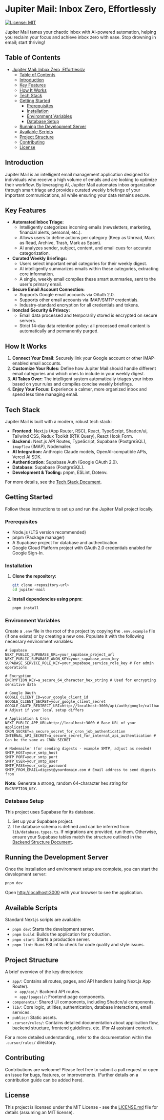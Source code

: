 # Jupiter Mail: Inbox Zero, Effortlessly

[![License: MIT](https://img.shields.io/badge/License-MIT-yellow.svg)](https://opensource.org/licenses/MIT)

Jupiter Mail tames your chaotic inbox with AI-powered automation, helping you reclaim your focus and achieve inbox zero with ease. Stop drowning in email; start thriving!

## Table of Contents

- [Jupiter Mail: Inbox Zero, Effortlessly](#jupiter-mail-inbox-zero-effortlessly)
  - [Table of Contents](#table-of-contents)
  - [Introduction](#introduction)
  - [Key Features](#key-features)
  - [How It Works](#how-it-works)
  - [Tech Stack](#tech-stack)
  - [Getting Started](#getting-started)
    - [Prerequisites](#prerequisites)
    - [Installation](#installation)
    - [Environment Variables](#environment-variables)
    - [Database Setup](#database-setup)
  - [Running the Development Server](#running-the-development-server)
  - [Available Scripts](#available-scripts)
  - [Project Structure](#project-structure)
  - [Contributing](#contributing)
  - [License](#license)

## Introduction

Jupiter Mail is an intelligent email management application designed for individuals who receive a high volume of emails and are looking to optimize their workflow. By leveraging AI, Jupiter Mail automates inbox organization through smart triage and provides curated weekly briefings of your important communications, all while ensuring your data remains secure.

## Key Features

- **Automated Inbox Triage:**
  - Intelligently categorizes incoming emails (newsletters, marketing, financial alerts, personal, etc.).
  - Allows users to define actions per category (Keep as Unread, Mark as Read, Archive, Trash, Mark as Spam).
  - AI analyzes sender, subject, content, and email cues for accurate categorization.
- **Curated Weekly Briefings:**
  - Users select important email categories for their weekly digest.
  - AI intelligently summarizes emails within these categories, extracting core information.
  - A single, weekly email compiles these smart summaries, sent to the user's primary email.
- **Secure Email Account Connection:**
  - Supports Google email accounts via OAuth 2.0.
  - Supports other email accounts via IMAP/SMTP credentials.
  - Industry-standard encryption for all credentials and tokens.
- **Ironclad Security & Privacy:**
  - Email data processed and temporarily stored is encrypted on secure servers.
  - Strict 14-day data retention policy: all processed email content is automatically and permanently purged.

## How It Works

1.  **Connect Your Email:** Securely link your Google account or other IMAP-enabled email accounts.
2.  **Customize Your Rules:** Define how Jupiter Mail should handle different email categories and which ones to include in your weekly digest.
3.  **AI Takes Over:** The intelligent system automatically triages your inbox based on your rules and compiles concise weekly briefings.
4.  **Enjoy Your Focus:** Experience a calmer, more organized inbox and spend less time managing email.

## Tech Stack

Jupiter Mail is built with a modern, robust tech stack:

- **Frontend:** Next.js (App Router, RSC), React, TypeScript, Shadcn/ui, Tailwind CSS, Redux Toolkit (RTK Query), React Hook Form.
- **Backend:** Next.js API Routes, TypeScript, Supabase (PostgreSQL), `imapflow` (IMAP), Nodemailer.
- **AI Integration:** Anthropic Claude models, OpenAI-compatible APIs, Vercel AI SDK.
- **Authentication:** Supabase Auth (Google OAuth 2.0).
- **Database:** Supabase (PostgreSQL).
- **Development & Tooling:** pnpm, ESLint, Dotenv.

For more details, see the [Tech Stack Document](mdc:.cursor/rules/tech-stack.mdc).

## Getting Started

Follow these instructions to set up and run the Jupiter Mail project locally.

### Prerequisites

- Node.js (LTS version recommended)
- pnpm (Package manager)
- A Supabase project for database and authentication.
- Google Cloud Platform project with OAuth 2.0 credentials enabled for Google Sign-In.

### Installation

1.  **Clone the repository:**
    ```bash
    git clone <repository-url>
    cd jupiter-mail
    ```
2.  **Install dependencies using pnpm:**
    ```bash
    pnpm install
    ```

### Environment Variables

Create a `.env` file in the root of the project by copying the `.env.example` file (if one exists) or by creating a new one. Populate it with the following necessary environment variables:

```env
# Supabase
NEXT_PUBLIC_SUPABASE_URL=your_supabase_project_url
NEXT_PUBLIC_SUPABASE_ANON_KEY=your_supabase_anon_key
SUPABASE_SERVICE_ROLE_KEY=your_supabase_service_role_key # For admin operations

# Encryption
ENCRYPTION_KEY=a_secure_64_character_hex_string # Used for encrypting sensitive data

# Google OAuth
GOOGLE_CLIENT_ID=your_google_client_id
GOOGLE_CLIENT_SECRET=your_google_client_secret
GOOGLE_OAUTH_REDIRECT_URI=http://localhost:3000/api/auth/google/callback # Adjust if your local setup differs

# Application & Cron
NEXT_PUBLIC_APP_URL=http://localhost:3000 # Base URL of your application
CRON_SECRET=a_secure_secret_for_cron_job_authentication
INTERNAL_API_SECRET=a_secure_secret_for_internal_api_authentication # Can be the same as CRON_SECRET

# Nodemailer (for sending digests - example SMTP, adjust as needed)
SMTP_HOST=your_smtp_host
SMTP_PORT=your_smtp_port
SMTP_USER=your_smtp_user
SMTP_PASS=your_smtp_password
SMTP_FROM_EMAIL=digest@yourdomain.com # Email address to send digests from
```

**Note:** Generate a strong, random 64-character hex string for `ENCRYPTION_KEY`.

### Database Setup

This project uses Supabase for its database.

1.  Set up your Supabase project.
2.  The database schema is defined and can be inferred from `lib/database.types.ts`. If migrations are provided, run them. Otherwise, ensure your Supabase tables match the structure outlined in the [Backend Structure Document](mdc:.cursor/rules/backend-structure.mdc).

## Running the Development Server

Once the installation and environment setup are complete, you can start the development server:

```bash
pnpm dev
```

Open [http://localhost:3000](http://localhost:3000) with your browser to see the application.

## Available Scripts

Standard Next.js scripts are available:

- `pnpm dev`: Starts the development server.
- `pnpm build`: Builds the application for production.
- `pnpm start`: Starts a production server.
- `pnpm lint`: Runs ESLint to check for code quality and style issues.

## Project Structure

A brief overview of the key directories:

- `app/`: Contains all routes, pages, and API handlers (using Next.js App Router).
  - `app/api/`: Backend API routes.
  - `app/(pages)/`: Frontend page components.
- `components/`: Shared UI components, including Shadcn/ui components.
- `lib/`: Core logic, utilities, authentication, database interactions, email services.
- `public/`: Static assets.
- `.cursor/rules/`: Contains detailed documentation about application flow, backend structure, frontend guidelines, etc. (For AI assistant context).

For a more detailed understanding, refer to the documentation within the `.cursor/rules/` directory.

## Contributing

Contributions are welcome! Please feel free to submit a pull request or open an issue for bugs, features, or improvements.
(Further details on a contribution guide can be added here).

## License

This project is licensed under the MIT License - see the [LICENSE.md](LICENSE.md) file for details (assuming an MIT license).
